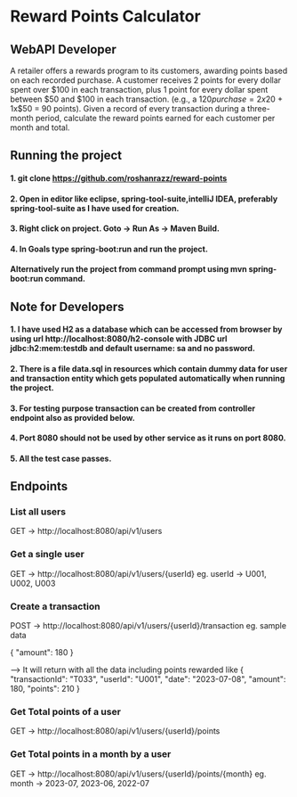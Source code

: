 
# Reward Points Calculator

## WebAPI Developer
A retailer offers a rewards program to its customers, awarding points based on each recorded purchase.
A customer receives 2 points for every dollar spent over $100 in each transaction, plus 1 point for every
dollar spent between $50 and $100 in each transaction.
(e.g., a $120 purchase = 2x$20 + 1x$50 = 90 points).
Given a record of every transaction during a three-month period, calculate the reward points earned for
each customer per month and total.

## Running the project
#### 1. git clone https://github.com/roshanrazz/reward-points
#### 2. Open in editor like eclipse, spring-tool-suite,intelliJ IDEA, preferably spring-tool-suite as I have used for creation.
#### 3. Right click on project. Goto -> Run As -> Maven Build.
#### 4. In Goals type spring-boot:run and run the project.
#### Alternatively run the project from command prompt using mvn spring-boot:run command.

## Note for Developers
#### 1. I have used H2 as a database which can be accessed from browser by using url http://localhost:8080/h2-console with JDBC url jdbc:h2:mem:testdb and default username: sa and no password.

#### 2. There is a file data.sql in resources which contain dummy data for user and transaction entity which gets populated automatically when running the project.
#### 3. For testing purpose transaction can be created from controller endpoint also as provided below.
#### 4. Port 8080 should not be used by other service as it runs on port 8080.
#### 5. All the test case passes.

## Endpoints
### List all users
GET -> http://localhost:8080/api/v1/users
### Get a single user
GET -> http://localhost:8080/api/v1/users/{userId}
eg. userId -> U001, U002, U003
### Create a transaction
POST -> http://localhost:8080/api/v1/users/{userId}/transaction
eg. sample data

{
  "amount": 180
}

--> It will return with all the data including points rewarded like 
{
"transactionId": "T033",
"userId": "U001",
"date": "2023-07-08",
"amount": 180,
"points": 210
}

### Get Total points of a user
GET -> http://localhost:8080/api/v1/users/{userId}/points

### Get Total points in a month by a user
GET -> http://localhost:8080/api/v1/users/{userId}/points/{month}
eg. month -> 2023-07, 2023-06, 2022-07


